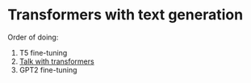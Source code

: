 # Transformers with text generation

Order of doing:

1. T5 fine-tuning
1. [Talk with transformers](https://transformer.huggingface.co/)
2. GPT2 fine-tuning
